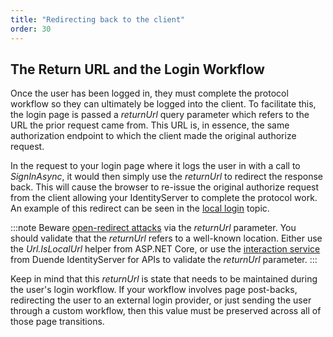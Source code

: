 ```yaml
---
title: "Redirecting back to the client"
order: 30
---
```


## The Return URL and the Login Workflow

Once the user has been logged in, they must complete the protocol workflow so they can ultimately be logged into the client.
To facilitate this, the login page is passed a *returnUrl* query parameter which refers to the URL the prior request came from.
This URL is, in essence, the same authorization endpoint to which the client made the original authorize request.

In the request to your login page where it logs the user in with a call to *SignInAsync*, it would then simply use the *returnUrl* to redirect the response back.
This will cause the browser to re-issue the original authorize request from the client allowing your IdentityServer to complete the protocol work.
An example of this redirect can be seen in the [local login](local) topic.

:::note
Beware [open-redirect attacks](https://en.wikipedia.org/wiki/URL_redirection#security_issues) via the *returnUrl* parameter. You should validate that the *returnUrl* refers to a well-known location.
Either use the *Url.IsLocalUrl* helper from ASP.NET Core, or use the [interaction service](../reference/services/interaction_service#iidentityserverinteractionservice-apis) from Duende IdentityServer for APIs to validate the *returnUrl* parameter.
:::

Keep in mind that this *returnUrl* is state that needs to be maintained during the user's login workflow.
If your workflow involves page post-backs, redirecting the user to an external login provider, or just sending the user through a custom workflow, then this value must be preserved across all of those page transitions.
